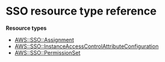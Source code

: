 # SSO resource type reference<a name="AWS_SSO"></a>

**Resource types**
+ [AWS::SSO::Assignment](aws-resource-sso-assignment.md)
+ [AWS::SSO::InstanceAccessControlAttributeConfiguration](aws-resource-sso-instanceaccesscontrolattributeconfiguration.md)
+ [AWS::SSO::PermissionSet](aws-resource-sso-permissionset.md)